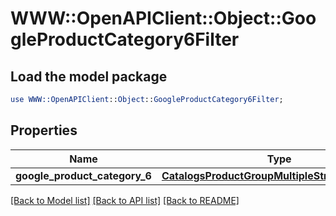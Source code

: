 # WWW::OpenAPIClient::Object::GoogleProductCategory6Filter

## Load the model package
```perl
use WWW::OpenAPIClient::Object::GoogleProductCategory6Filter;
```

## Properties
Name | Type | Description | Notes
------------ | ------------- | ------------- | -------------
**google_product_category_6** | [**CatalogsProductGroupMultipleStringListCriteria**](.md) |  | 

[[Back to Model list]](../README.md#documentation-for-models) [[Back to API list]](../README.md#documentation-for-api-endpoints) [[Back to README]](../README.md)


